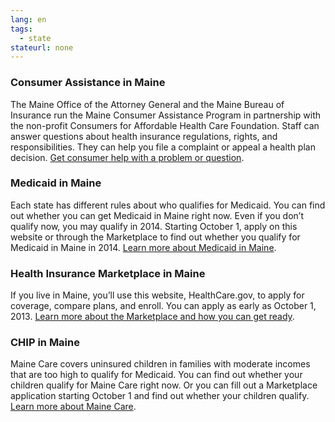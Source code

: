 ```yaml
--- 
lang: en 
tags: 
  - state
stateurl: none 
--- 
```


### Consumer Assistance in Maine

The Maine Office of the Attorney General and the Maine Bureau of Insurance run the Maine Consumer Assistance Program in partnership with the non-profit Consumers for Affordable Health Care Foundation. Staff can answer questions about health insurance regulations, rights, and responsibilities. They can help you file a complaint or appeal a health plan decision. [Get consumer help with a problem or question](http://www.mainecahc.org/).

### Medicaid in Maine

Each state has different rules about who qualifies for Medicaid. You can find out whether you can get Medicaid in Maine right now. Even if you don’t qualify now, you may qualify in 2014. Starting October 1, apply on this website or through the Marketplace to find out whether you qualify for Medicaid in Maine in 2014. [Learn more about Medicaid in Maine](http://www.maine.gov/dhhs/oms/).

### Health Insurance Marketplace in Maine

If you live in Maine, you’ll use this website, HealthCare.gov, to apply for coverage, compare plans, and enroll. You can apply as early as October 1, 2013. [Learn more about the Marketplace and how you can get ready](/how-can-i-get-ready-to-enroll-in-the-marketplace).

### CHIP in Maine

Maine Care covers uninsured children in families with moderate incomes that are too high to qualify for Medicaid. You can find out whether your children qualify for Maine Care right now. Or you can fill out a Marketplace application starting October 1 and find out whether your children qualify. [Learn more about Maine Care](http://www.maine.gov/dhhs/oms/).
